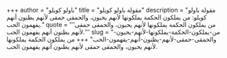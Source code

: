 +++
author = "باولو كويلو"
title = "مقولة باولو كويلو"
description = "مقولة باولو كويلو: من يملكون الحكمة يملكونها لأنهم يحبون، والحمقى حمقى لأنهم يظنون أنهم يفهمون الحب."
quote = '''من يملكون الحكمة يملكونها لأنهم يحبون، والحمقى حمقى لأنهم يظنون أنهم يفهمون الحب.''' 
slug = "من-يملكون-الحكمة-يملكونها-لأنهم-يحبون-والحمقى-حمقى-لأنهم-يظنون-أنهم-يفهمون-الحب"
+++
من يملكون الحكمة يملكونها لأنهم يحبون، والحمقى حمقى لأنهم يظنون أنهم يفهمون الحب.
